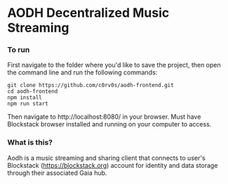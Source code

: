 # AODH Decentralized Music Streaming
### To run
First navigate to the folder where you'd like to save the project, then open the command line and run the following commands:
```
git clone https://github.com/c0rv0s/aodh-frontend.git
cd aodh-frontend
npm install
npm run start
```
Then navigate to http://localhost:8080/ in your browser. Must have Blockstack browser installed and running on your computer to access.

### What is this?
Aodh is a music streaming and sharing client that connects to user's Blockstack (https://blockstack.org) account for identity and data storage through their associated Gaia hub.
